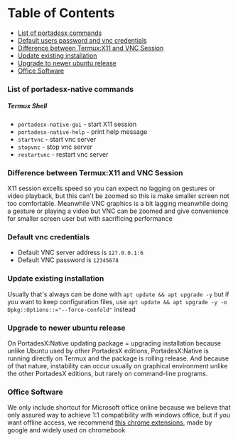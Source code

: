 # Table of Contents
- [List of portadesx commands](https://github.com/portadesx/portadesx-native/blob/main/docs/README.md#list-of-portadesx-commands)
- [Default users password and vnc credentials](https://github.com/portadesx/portadesx-native/blob/main/docs/README.md#default-users-password-and-vnc-credentials)
- [Difference between Termux:X11 and VNC Session](https://github.com/portadesx/portadesx-native/blob/main/docs/README.md#Difference-between-Termux:X11-and-VNC-Session)
- [Update existing installation](https://github.com/portadesx/portadesx-native/blob/main/docs/README.md#update-existing-installation)
- [Upgrade to newer ubuntu release](https://github.com/portadesx/portadesx-native/blob/main/docs/README.md#upgrade-to-newer-ubuntu-release)
- [Office Software](https://github.com/portadesx/portadesx-native/blob/main/docs/README.md#office-software)

### List of portadesx-native commands
##### Termux Shell
- `portadesx-native-gui` - start X11 session
- `portadesx-native-help` - print help message
- `startvnc` - start vnc server
- `stopvnc` - stop vnc server
- `restartvnc` - restart vnc server

### Difference between Termux:X11 and VNC Session
X11 session excells speed so you can expect no lagging on gestures or video playback, but this can't be zoomed so this is make smaller screen not too comfortable. Meanwhile VNC graphics is a bit lagging meanwhile doing a gesture or playing a video but VNC can be zoomed and give convenience for smaller screen user but with sacrificing performance

### Default vnc credentials
- Default VNC server address is `127.0.0.1:6`
- Default VNC password is `12345678`

### Update existing installation 
Usually that's always can be done with `apt update && apt upgrade -y` but if you want to keep configuration files, use `apt update && apt upgrade -y -o Dpkg::Options::="--force-confold"` instead

### Upgrade to newer ubuntu release
On PortadesX:Native updating package = upgrading installation because unlike Ubuntu used by other PortadesX editions, PortadesX:Native is running directly on Termux and the package is rolling release. And because of that nature, instability can occur usually on graphical environment unlike the other PortadesX editions, but rarely on command-line programs. 

### Office Software
We only include shortcut for Microsoft office online because we believe that only assured way to achieve 1:1 compatibility with windows office, but if you want offline access, we recommend [this chrome extensions](https://chromewebstore.google.com/detail/office-editing-for-docs-s/gbkeegbaiigmenfmjfclcdgdpimamgkj), made by google and widely used on chromebook
